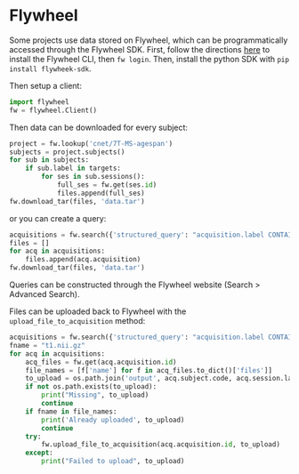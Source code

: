
# Flywheel

Some projects use data stored on Flywheel, which can be programmatically accessed through the Flywheel SDK. First, follow the directions [here](https://docs.flywheel.io/hc/en-us/articles/360008162214-Installing-the-Command-Line-Interface-CLI-) to install the Flywheel CLI, then `fw login`. Then, install the python SDK with `pip install flywheek-sdk`.

Then setup a client:
```py
import flywheel
fw = flywheel.Client()
```
Then data can be downloaded for every subject:
```py
project = fw.lookup('cnet/7T-MS-agespan')
subjects = project.subjects()
for sub in subjects:
    if sub.label in targets:
        for ses in sub.sessions():
            full_ses = fw.get(ses.id)
            files.append(full_ses)
fw.download_tar(files, 'data.tar')
```
or you can create a query:
```py
acquisitions = fw.search({'structured_query': "acquisition.label CONTAINS something", 'return_type': 'acquisition'}, size=10000)
files = []
for acq in acquisitions:
    files.append(acq.acquisition)
fw.download_tar(files, 'data.tar')
```
Queries can be constructed through the Flywheel website (Search > Advanced Search).

Files can be uploaded back to Flywheel with the `upload_file_to_acquisition` method:
```py
acquisitions = fw.search({'structured_query': "acquisition.label CONTAINS something", 'return_type': 'acquisition'}, size=10000)
fname = "t1.nii.gz"
for acq in acquisitions:
    acq_files = fw.get(acq.acquisition.id)
    file_names = [f['name'] for f in acq_files.to_dict()['files']]
    to_upload = os.path.join('output', acq.subject.code, acq.session.label, acq.acquisition.label, fname)
    if not os.path.exists(to_upload):
        print("Missing", to_upload)
        continue
    if fname in file_names:
        print('Already uploaded', to_upload)
        continue
    try:
        fw.upload_file_to_acquisition(acq.acquisition.id, to_upload)
    except:
        print("Failed to upload", to_upload)

```
